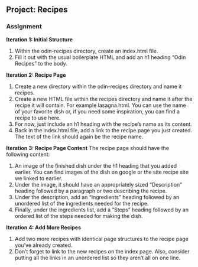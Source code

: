 ## Project: Recipes

### Assignment

**Iteration 1: Initial Structure**
1. Within the odin-recipes directory, create an index.html file.
2. Fill it out with the usual boilerplate HTML and add an h1 heading “Odin Recipes” to the body.

**Iteration 2: Recipe Page**
1. Create a new directory within the odin-recipes directory and name it recipes.
2. Create a new HTML file within the recipes directory and name it after the recipe it will contain. For example lasagna.html. You can use the name of your favorite dish or, if you need some inspiration, you can find a recipe to use here.
3. For now, just include an h1 heading with the recipe’s name as its content.
4. Back in the index.html file, add a link to the recipe page you just created. The text of the link should again be the recipe name.

**Iteration 3: Recipe Page Content**
The recipe page should have the following content:

1. An image of the finished dish under the h1 heading that you added earlier. You can find images of the dish on google or the site recipe site we linked to earlier.
2. Under the image, it should have an appropriately sized “Description” heading followed by a paragraph or two describing the recipe.
3. Under the description, add an “Ingredients” heading followed by an unordered list of the ingredients needed for the recipe.
4. Finally, under the ingredients list, add a “Steps” heading followed by an ordered list of the steps needed for making the dish.

**Iteration 4: Add More Recipes**
1. Add two more recipes with identical page structures to the recipe page you’ve already created.
2. Don’t forget to link to the new recipes on the index page. Also, consider putting all the links in an unordered list so they aren’t all on one line.